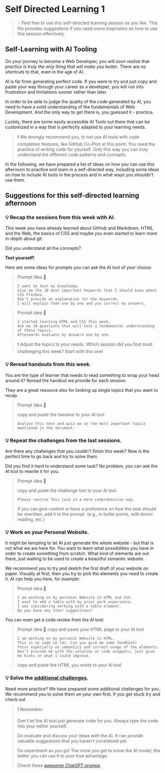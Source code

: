 # Self Directed Learning 1

> 💡 Feel free to use this self-directed learning session as you like. This file provides suggestions if you need some inspiration on how to use this session effectively.

## Self-Learning with AI Tooling

On your journey to become a Web Developer, you will soon realize that _practice is truly the only thing that will make you better_. There are _no shortcuts_ to that, even in the age of AI.

AI is far from generating perfect code. If you were to try and just copy and paste your way through your career as a developer, you will run into frustration and limitations sooner rather than later.

In order to be able to judge the quality of the code generated by AI, you need to have a solid understanding of the fundamentals of Web Development. And the only way to get there is, you guessed it - practice.

Luckily, there are some easily accessible AI Tools out there that can be customized in a way that is perfectly adapted to your learning needs.

> ❗️ We strongly recommend you, to not use AI tools with code completion features, like GitHub Co-Pilot at this point. You need the practice of writing code for yourself. Only this way you can truly understand the different code patterns and concepts.

In the following, we have prepared a list of ideas on how you can use this afternoon to practice and learn in a self-directed way, including some ideas on how to include AI tools in the process and in what ways you shouldn't use them.

## Suggestions for this self-directed learning afternoon

### 💡 Recap the sessions from this week with AI.

This week you have already learned about GitHub and Markdown, HTML and the Web, the basics of CSS and maybe you even started to learn more in-depth about git.

Did you understand all the concepts?

**Test yourself!**

Here are some ideas for prompts you can ask the AI tool of your choice:

> Prompt idea 🤖
>
> ```
> I want to test my knowledge.
> Give me the 10 most important keywords that I should know about CSS Flexbox.
> Don't provide an explanation for the keywords.
> I will explain them one by one and you correct my answers.
> ```

> Prompt idea 🤖
>
> ```
> I started learning HTML and CSS this week.
> Ask me 10 questions that will test a fundamental understanding of these topics.
> Afterwards evaluate my answers one by one.
> ```

> :exclamation: Adjust the topics to your needs. Which session did you find most challenging this week? Start with this one!

### 💡 Reread handouts from this week.

You are the type of learner that needs to read something to wrap your head around it?
Reread the handout we provide for each session.

They are a great resource also for looking up single topics that you want to recap.

> Prompt idea 🤖
>
> copy and paste the handout to your AI tool
>
> ```
> Analyse this text and quiz me on the most important topics mentioned in the document.
> ```

### 💡 Repeat the challenges from the last sessions.

Are there any challenges that you couldn't finish this week? Now is the perfect time to go back and try to solve them.

Did you find it hard to understand some task? No problem, you can ask the AI tool to rewrite it for you.

> Prompt idea 🤖
>
> copy and paste the challenge text to your AI tool
>
> ```
> Please rewrite this task in a more comprehensive way.
> ```
>
> If you can give context or have a preference on how the task should be rewritten, add it to the prompt.
> (e.g., in bullet points, with bionic reading, etc.)

### 💡 Work on your Personal Website.

It might be tempting to let AI just generate the whole website - but that is not what we are here for. You want to learn what possibilities you have in order to create something from scratch. What kind of elements are out there, just waiting to be used to create a beautiful semantic website.

We recommend you to try and sketch the first draft of your website on paper. Visually at first, then you try to pick the elements you need to create it. AI can help you here, for example:

> Prompt idea 🤖
>
> ```
> I am working on my personal Website in HTML and CSS.
> I want to add a table with my prior work experience.
> I was considering working with a table element.
> Do you have any other suggestions?
> ```

You can even get a code review from the AI tool:

> Prompt idea 🤖
> copy and paste your HTML page to your AI tool
>
> ```
> I am working on my personal Website in HTML.
> This is my code so far. Can you give me some feedback?
> Focus especially on semantics and correct usage of the elements.
> Don't provide me with the solution or code snippets, just give me hints on what I could improve.
> ```
>
> copy and paste the HTML you wrote to your AI tool

### 💡 Solve the [additional challenges](./challenges-self-directed-learning-1.md).

Need more practice? We have prepared some additional challenges for you.
We recommend you to solve them on your own first. If you get stuck try and check out

> ❗️ Remember:
>
> Don't let the AI tool just generate code for you. Always type the code into your editor yourself.
>
> Do evaluate and discuss your ideas with the AI.
> It can provide valuable suggestions that you haven't considered yet.
>
> Do experiment as you go!
> The more you get to know the AI model, the better you can use it to your true advantage.
>
> Check these [awesome ChatGPT promps](https://github.com/f/awesome-chatgpt-prompts).
